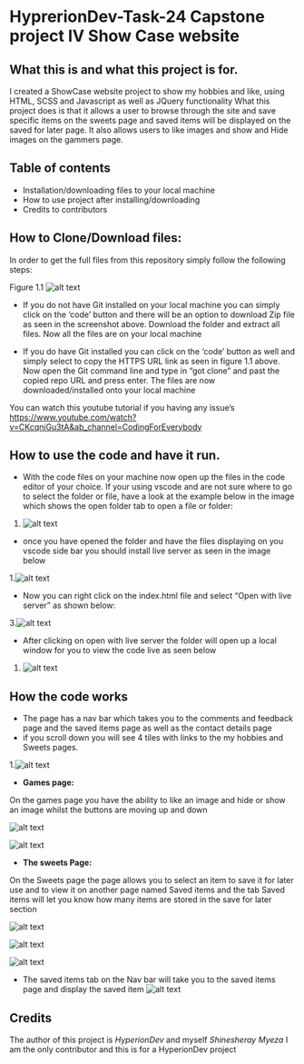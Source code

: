 # HyprerionDev-Task-24 Capstone project IV Show Case website


## What this is and what this project is for.
I created a ShowCase website project to show my hobbies and like, using HTML, SCSS and Javascript as well as JQuery functionality
What this project does is that it allows a user to browse through the site and save specific items on the sweets page and saved items will be displayed on the saved for later page. It also allows users to like images and show and Hide images on the gammers page.
 
## Table of contents
* Installation/downloading files to your local machine
* How to use project after installing/downloading
* Credits to contributors
 
## How to Clone/Download files:
In order to get the full files from this repository simply follow the following steps:

Figure 1.1 ![alt text](https://github.com/Shinesheray/HyprerionDev-Task-25/blob/main/Download_files.jpeg?raw=true)

* If you do not have Git installed on your local machine you can simply click on the ‘code’ button and there will be an option to download Zip file as seen in the screenshot above. Download the folder and extract all files. Now all the files are on your local machine


* If you do have Git installed you can click on the ‘code’ button as well and simply select to copy the HTTPS URL link as seen in figure 1.1 above. Now open the Git command  line and type in “got clone” and past the copied repo URL and press enter. The files are now downloaded/installed onto your local machine

You can watch this youtube tutorial if you having any issue’s https://www.youtube.com/watch?v=CKcqniGu3tA&ab_channel=CodingForEverybody 

## How to use the code and have it run.
* With the code files on your machine now open up the files in the code editor of your choice. If your using vscode and are not sure where to go to select the folder or file, have a look at the example below in the image which shows the open folder tab to open a file or folder:
1. ![alt text](https://github.com/Shinesheray/HyprerionDev-Task-25/blob/main/Open_files.jpeg?raw=true)
* once you have opened the folder and have the files displaying on you vscode side bar you should install live server as seen in the image below
 
1.![alt text](https://github.com/Shinesheray/HyprerionDev-Task-25/blob/main/live_server.jpeg?raw=true)

 
 
* Now you can right click on the index.html file and select “Open with live server” as shown below: 

3.![alt text](https://github.com/Shinesheray/HyprerionDev-Task-25/blob/main/Open_with.jpeg?raw=true)

* After clicking on open with live server the folder will open up a local window for you to view the code live as seen below

1. ![alt text](https://github.com/Shinesheray/HyprerionDev-Task-25/blob/main/LandingPage.jpeg?raw=true)
 
## How the code works
* The page has a nav bar which takes you to the comments and feedback page and the saved items page as well as the contact details page
* if you scroll down you will see 4 tiles with links to the my hobbies and Sweets pages.

1.![alt text](https://github.com/Shinesheray/HyprerionDev-Task-25/blob/main/tiles.jpeg?raw=true)

* **Games page:**

On the games page you have the ability to like an image and hide or show an image whilst the buttons are moving up and down

![alt text](https://github.com/Shinesheray/HyprerionDev-Task-25/blob/main/game1.jpg?raw=true)

![alt text](https://github.com/Shinesheray/HyprerionDev-Task-25/blob/main/games2.jpg?raw=true)



* **The sweets Page:**

On the Sweets page the page allows you to select an item to save it for later use and to view it on another page named Saved items and the tab Saved items will let you know how many items are stored in the save for later section


 ![alt text](https://github.com/Shinesheray/HyprerionDev-Task-25/blob/main/sweets1.png?raw=true)
 
 ![alt text](https://github.com/Shinesheray/HyprerionDev-Task-25/blob/main/sweets2.png?raw=true)
 
 ![alt text](https://github.com/Shinesheray/HyprerionDev-Task-25/blob/main/sweets3.png?raw=true)
 



 
* The saved items tab on the Nav bar will take you to the saved items page and display the saved item
 ![alt text](https://github.com/Shinesheray/HyprerionDev-Task-25/blob/main/sweets4.png?raw=true)
 
 
## Credits
The author of this project is *HyperionDev* and myself *Shinesheray Myeza*
I am the only contributor and this is for a HyperionDev project
